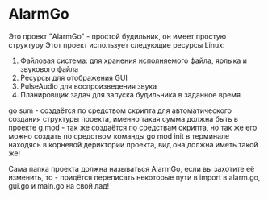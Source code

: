 # AlarmGo
Это проект "AlarmGo" - простой будильник, он имеет простую структуру
Этот проект использует следующие ресурсы Linux:

1) Файловая система: для хранения исполняемого файла, ярлыка и звукового файла
2) Ресурсы для отображения GUI
3) PulseAudio для воспроизведения звука
4) Планировщик задач для запуска будильника в заданное время


go sum - создаётся по средством скрипта для автоматического создания структуры проекта, именно такая сумма должна быть в проекте
g.mod - так же создаётся по средствам скрипта, но так же его можно создать по средством команды go mod init в терминале находясь в корневой дериктории проекта,
вид она должна иметь такой же!

Сама папка проекта должна называться AlarmGo, если вы захотите её изменить, то - придётся переписать некоторые пути в import в alarm.go, gui.go и main.go на свой лад!
